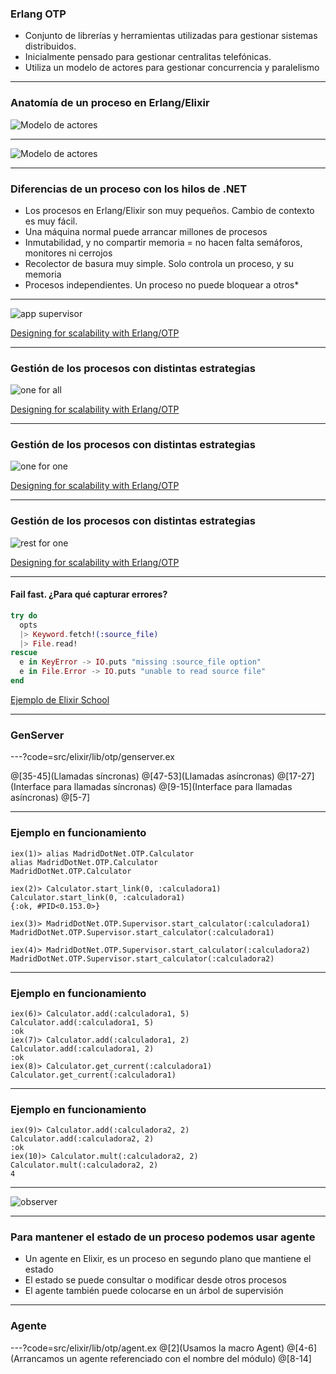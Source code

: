 ### Erlang OTP

- Conjunto de librerías y herramientas utilizadas para gestionar sistemas distribuidos.
- Inicialmente pensado para gestionar centralitas telefónicas.
- Utiliza un modelo de actores para gestionar concurrencia y paralelismo

---

### Anatomía de un proceso en Erlang/Elixir

![Modelo de actores](assets/img/proceso.png)

--- 

![Modelo de actores](assets/img/ActorModel.png)

--- 

### Diferencias de un proceso con los hilos de .NET

- Los procesos en Erlang/Elixir son muy pequeños. Cambio de contexto es muy fácil. 
- Una máquina normal puede arrancar millones de procesos
- Inmutabilidad, y no compartir memoria = no hacen falta semáforos, monitores ni cerrojos
- Recolector de basura muy simple. Solo controla un proceso, y su memoria
- Procesos independientes. Un proceso no puede bloquear a otros* 

---

![app supervisor](assets/img/appsupervisor.png)

[Designing for scalability with Erlang/OTP](https://www.amazon.es/Designing-Scalability-Erlang-OTP-Fault-Tolerant/dp/1449320732)

---

### Gestión de los procesos con distintas estrategias

![one for all](assets/img/one_for_all.png)

[Designing for scalability with Erlang/OTP](https://www.amazon.es/Designing-Scalability-Erlang-OTP-Fault-Tolerant/dp/1449320732)

---

### Gestión de los procesos con distintas estrategias

![one for one](assets/img/one_for_one.png)

[Designing for scalability with Erlang/OTP](https://www.amazon.es/Designing-Scalability-Erlang-OTP-Fault-Tolerant/dp/1449320732)

---

### Gestión de los procesos con distintas estrategias

![rest for one](assets/img/rest_for_one.png)

[Designing for scalability with Erlang/OTP](https://www.amazon.es/Designing-Scalability-Erlang-OTP-Fault-Tolerant/dp/1449320732)

---

#### Fail fast. ¿Para qué capturar errores?

```elixir
try do
  opts
  |> Keyword.fetch!(:source_file)
  |> File.read!
rescue
  e in KeyError -> IO.puts "missing :source_file option"
  e in File.Error -> IO.puts "unable to read source file"
end

```

[Ejemplo de Elixir School](https://elixirschool.com/es/lessons/advanced/error-handling/)

---

### GenServer

---?code=src/elixir/lib/otp/genserver.ex

@[35-45](Llamadas síncronas)
@[47-53](Llamadas asíncronas)
@[17-27](Interface para llamadas síncronas)
@[9-15](Interface para llamadas asíncronas)
@[5-7]

---
### Ejemplo en funcionamiento
    
```
iex(1)> alias MadridDotNet.OTP.Calculator
alias MadridDotNet.OTP.Calculator
MadridDotNet.OTP.Calculator

iex(2)> Calculator.start_link(0, :calculadora1)
Calculator.start_link(0, :calculadora1)
{:ok, #PID<0.153.0>}

iex(3)> MadridDotNet.OTP.Supervisor.start_calculator(:calculadora1)
MadridDotNet.OTP.Supervisor.start_calculator(:calculadora1)

iex(4)> MadridDotNet.OTP.Supervisor.start_calculator(:calculadora2)
MadridDotNet.OTP.Supervisor.start_calculator(:calculadora2)
```
---

### Ejemplo en funcionamiento

```
iex(6)> Calculator.add(:calculadora1, 5)
Calculator.add(:calculadora1, 5)
:ok
iex(7)> Calculator.add(:calculadora1, 2)
Calculator.add(:calculadora1, 2)
:ok
iex(8)> Calculator.get_current(:calculadora1)
Calculator.get_current(:calculadora1)
```
---
### Ejemplo en funcionamiento

```
iex(9)> Calculator.add(:calculadora2, 2)
Calculator.add(:calculadora2, 2)
:ok
iex(10)> Calculator.mult(:calculadora2, 2)
Calculator.mult(:calculadora2, 2)
4
```
---

![observer](assets/img/observer.png)

---

### Para mantener el estado de un proceso podemos usar agente

- Un agente en Elixir, es un proceso en segundo plano que mantiene el estado
- El estado se puede consultar o modificar desde otros procesos
- El agente también puede colocarse en un árbol de supervisión

---
### Agente
---?code=src/elixir/lib/otp/agent.ex
@[2](Usamos la macro Agent)
@[4-6](Arrancamos un agente referenciado con el nombre del módulo)
@[8-14]
